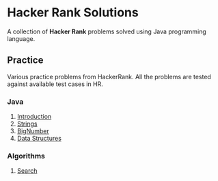 # Hacker Rank Solutions

A collection of **Hacker Rank** problems solved using Java programming language.

## Practice

Various practice problems from HackerRank. All the problems are tested against available test cases in HR.

### Java

1. [Introduction](src/main/java/com/dsaninja/hr/practice/java/introduction)
2. [Strings](src/main/java/com/dsaninja/hr/practice/java/strings)
3. [BigNumber](src/main/java/com/dsaninja/hr/practice/java/bignumbers)
4. [Data Structures](src/main/java/com/dsaninja/hr/practice/java/datastructures)

### Algorithms

1. [Search](src/main/java/com/dsaninja/hr/practice/algorithms/search)